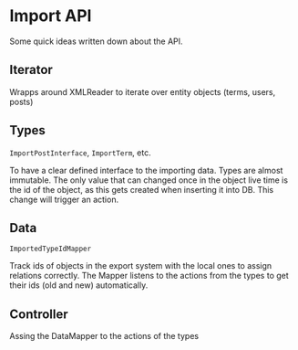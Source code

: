 # Import API

Some quick ideas written down about the API.

## Iterator

Wrapps around XMLReader to iterate over entity objects (terms, users, posts)

## Types 

`ImportPostInterface`, `ImportTerm`, etc.

To have a clear defined interface to the importing data. Types are almost immutable. The only value that can changed 
once in the object live time is the id of the object, as this gets created when inserting it into DB. This change will 
trigger an action.

## Data

`ImportedTypeIdMapper`

Track ids of objects in the export system with the local ones to assign relations correctly. 
The Mapper listens to the actions from the types to get their ids (old and new) automatically.

## Controller

Assing the DataMapper to the actions of the types

## 